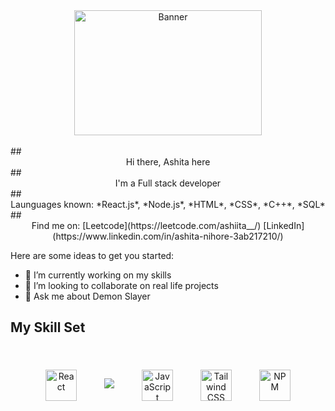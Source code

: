 <div align="center">
  <img 
       src="https://media.tenor.com/qcZg6NEi72wAAAAC/money-ohara-mari.gif" 
       alt="Banner" 
       width="300"
       height="200"
       style="margin: 0 auto"/>
</div>
<br/>
## <div align="center">Hi there, Ashita here</div>
## <div align="center">I'm a Full stack developer</div>
## <div align="center">Launguages known: *React.js*, *Node.js*, *HTML*, *CSS*, *C++*, *SQL*</div>
## <div align="center">Find me on: [Leetcode](https://leetcode.com/ashiita__/) [LinkedIn](https://www.linkedin.com/in/ashita-nihore-3ab217210/)
</div>


Here are some ideas to get you started:

- 🔭 I’m currently working on my skills
- 👯 I’m looking to collaborate on real life projects
- 💬 Ask me about Demon Slayer

## My Skill Set
<br>
<div align = "center">
  <a href="https://reactjs.org/" target="_blank"><img style="margin: 20px" src="https://profilinator.rishav.dev/skills-assets/react-original-wordmark.svg" alt="React" height="50" /></a>  
  <a href"https://devdocs.io/cpp/" target="_blank"><img style="margin: 20px" src="https://logowik.com/content/uploads/images/911_c_logo.jpg" alt"C++" height+"50" />
<a href="https://www.javascript.com/" target="_blank"><img style="margin: 20px" src="https://profilinator.rishav.dev/skills-assets/javascript-original.svg" alt="JavaScript" height="50" /></a>  
<a href="https://www.tailwindcss.com/" target="_blank"><img style="margin: 20px" src="https://upload.wikimedia.org/wikipedia/commons/thumb/d/d5/Tailwind_CSS_Logo.svg/600px-Tailwind_CSS_Logo.svg.png?20211001194333" alt="Tailwind CSS" height="50" /></a>   
<a href="https://www.npmjs.com/" target="_blank"><img style="margin: 20px" src="https://upload.wikimedia.org/wikipedia/commons/thumb/d/db/Npm-logo.svg/540px-Npm-logo.svg.png?20140904162625" alt="NPM" height="50" /></a>  
</div>
<br/>

